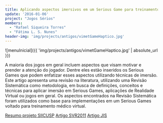 ```yaml
---
title: Aplicando aspectos imersivos em um Serious Game para treinamento médico virtual
update: '2016-01-06'
project: "Jogos Sérios"
members:
  - "Rafael Siqueira Torres"
  - "Fátima L. S. Nunes"
header-img: 'img/projects/antigos/vimetGameHaptico.jpg'
---
```

![menuInicial]({{ 'img/projects/antigos/vimetGameHaptico.jpg' | absolute_url }})

A maioria dos jogos em geral incluem aspectos que visam motivar e prender a atenção do jogador. Dentre eles estão inseridos os Serious Games que podem enfatizar esses aspectos utilizando técnicas de imersão. Este artigo apresenta uma revisão na literatura, utilizando uma Revisão Sistemática como metodologia, em busca de definições, conceitos e técnicas para aplicar imersão em Serious Games, aplicações de Realidade Virtual ou jogos em geral. Os aspectos encontrados na Revisão Sistemática foram utilizados como base para implementações em um Serious Games voltado para treinamento médico virtual.

<a href="https://uspdigital.usp.br/siicusp/cdOnlineTrabalhoVisualizarResumo?numeroInscricaoTrabalho=58&numeroEdicao=19" class="btn btn-outline-primary">Resumo projeto SIICUSP</a>
<a href="http://ieeexplore.ieee.org/xpls/abs_all.jsp?arnumber=5951831&tag=1" class="btn btn-outline-primary">Artigo SVR2011</a>
<a href="https://www.google.com.br/url?sa=t&rct=j&q=&esrc=s&source=web&cd=1&cad=rja&uact=8&ved=0CB0QFjAAahUKEwjnzff43bDHAhVID5AKHSwTAbg&url=http%3A%2F%2Fseer.ufrgs.br%2Fjis%2Farticle%2Fdownload%2F32127%2F23856&ei=LibSVef-KciewASspoTACw&usg=AFQjCNHWD2Ux6kD9TmyPFeQJyzHvtizk3w&sig2=azGtaPGOOoSHV3jLhsWWMQ&bvm=bv.99804247,d.Y2I" class="btn btn-outline-primary">Artigo JIS</a>
